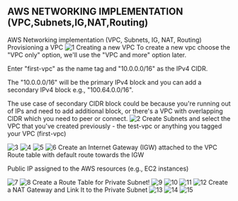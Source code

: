 ## AWS NETWORKING IMPLEMENTATION (VPC,Subnets,IG,NAT,Routing)
AWS Networking implementation (VPC, Subnets, IG, NAT, Routing)
Provisioning a VPC
![1](./awsvpc_1.png)
Creating a new VPC
To create a new vpc choose the "VPC only" option, we'll use the "VPC and more" option later.

Enter "first-vpc" as the name tag and "10.0.0.0/16" as the IPv4 CIDR.

The "10.0.0.0/16" will be the primary IPv4 block and you can add a secondary IPv4 block e.g., "100.64.0.0/16".

The use case of secondary CIDR block could be because you're running out of IPs and need to add additional block, or there's a VPC with overlapping CIDR which you need to peer or connect.
![2](./awsvpc_2.png)
Create Subnets and select the VPC that you've created previously -
the test-vpc or anything you tagged your VPC (first-vpc)

![3](./awsvpc_3.png)
![4](./awsvpc_4.png)
![5](./awsvpc_5.png)
![6](./awsvpc_6.png)
Create an Internet Gateway (IGW) attached to the VPC
Route table with default route towards the IGW

Public IP assigned to the AWS resources (e.g., EC2 instances)


![7](./awsvpc_7.png)
![8](./awsvpc_8.png)
Create a Route Table for Private Subnet!
![9](./awsvpc_9.png)
![10](./awsvpc_10.png)
![11](./awsvpc_11.png)
![12](./awsvpc_12.png)
Create a NAT Gateway and Link It to the Private Subnet
![13](./awsvpc_13.png)
![14](./awsvpc_14.png)
![15](./awsvpc_15.png)

